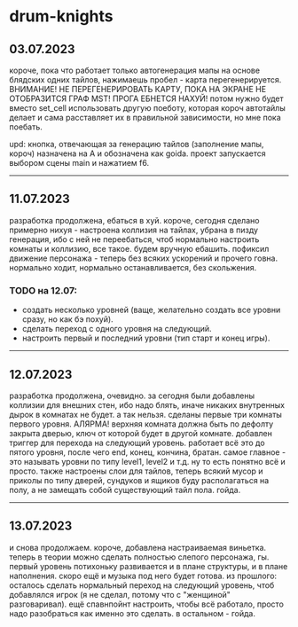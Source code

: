 # drum-knights

## 03.07.2023

короче, пока что работает только автогенерация мапы на основе блядских одних тайлов, нажимаешь пробел - карта перегенерируется.
ВНИМАНИЕ! НЕ ПЕРЕГЕНЕРИРОВАТЬ КАРТУ, ПОКА НА ЭКРАНЕ НЕ ОТОБРАЗИТСЯ ГРАФ MST! ПРОГА ЕБНЕТСЯ НАХУЙ!
потом нужно будет вместо set_cell использовать другую поеботу, которая короч автотайлы делает и сама расставляет их в правильной зависимости, но мне пока поебать.

upd: кнопка, отвечающая за генерацию тайлов (заполнение мапы, короч) назначена на A и обозначена как goida. проект запускается выбором сцены main и нажатием f6.

***

## 11.07.2023

разработка продолжена, ебаться в хуй.
короче, сегодня сделано примерно нихуя - настроена коллизия на тайлах, убрана в пизду генерация, ибо с ней не переебаться, чтоб нормально настроить комнаты и коллизию, все такое. будем вручную ебашить. пофиксил движение персонажа - теперь без всяких ускорений и прочего говна. нормально ходит, нормально останавливается, без скольжения.

### TODO на 12.07:
* создать несколько уровней (ваще, желательно создать все уровни сразу, но как бэ похуй).
* сделать переход с одного уровня на следующий.
* настроить первый и последний уровни (тип старт и конец игры).

***

## 12.07.2023

разработка продолжена, очевидно. 
за сегодня были добавлены коллизии для внешних стен, ибо надо блять, иначе никаких внутренных дырок в комнатах не будет. а так нельзя.
сделаны первые три комнаты первого уровня. АЛЯРМА! верхняя комната должна быть по дефолту закрыта дверью, ключ от которой будет в другой комнате.
добавлен триггер для перехода на следующий уровень. работает всё это до пятого уровня, после чего end, конец, кончина, братан. самое главное - это называть уровни по типу level1, level2 и т.д. ну то есть понятно всё и просто.
также настроены слои для тайлов, теперь всякий мусор и приколы по типу дверей, сундуков и ящиков буду располагаться на полу, а не замещать собой существующий тайл пола. гойда.

***

## 13.07.2023

и снова продолжаем. 
короче, добавлена настраиваемая виньетка. теперь в теории можно сделать полностью слепого персонажа, гы. 
первый уровень потихоньку развивается и в плане структуры, и в плане наполнения. скоро ещё и музыка под него будет готова. 
из прошлого: осталось сделать нормальный переход на следующий уровень, чтоб добавлялся игрок (я не сделал, потому что с "женщиной" разговаривал). ещё спавнпойнт настроить, чтобы всё работало, просто надо разобраться как именно это сделать. 
в остальном - гойда.